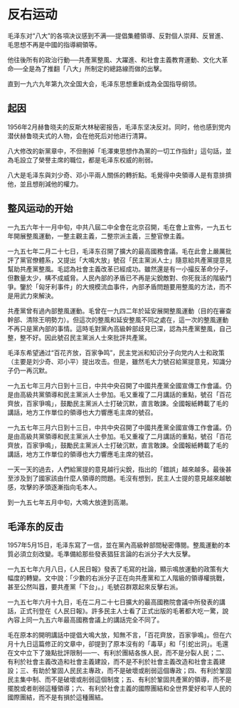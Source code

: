 # 反右运动

毛泽东对“八大”的各項决议感到不满──提倡集體領導、反對個人崇拜、反冒進、毛思想不再是中國的指導綱領等。

他往後所有的政治行動──共產黨整風、大躍進、和社會主義教育運動、文化大革命──全是為了推翻「八大」所制定的總路線而做的出擊。

直到一九六九年第九次全国大会，毛泽东思想重新成為全国指导纲领。

## 起因

1956年2月赫鲁晓夫的反斯大林秘密报告，毛泽东坚决反对。同时，他也感到党内潜伏赫鲁晓夫式的人物，会在他死后对他进行清算。

八大修改的新黨章中，不但刪掉「毛澤東思想作為黨的一切工作指針」這句話，並為毛設立了榮譽主席的職位，都是毛泽东权威的削弱。

八大是毛泽东與刘少奇、邓小平兩人關係的轉折點。毛覺得中央領導人是有意排擠他，並且想削減他的權力。

## 整风运动的开始

一九五六年十一月中旬，中共八屆二中全會在北京召開，毛在會上宣佈，一九五七年開展整風運動，一整主觀主義，二整宗派主義，三整官僚主義。

一九五七年二月二十七日，毛泽东召開了擴大的最高國務會議。毛在此會上嚴厲批評了黨官僚體系，又提出「大鳴大放」號召「民主黨派人士」隨意給共產黨提意見幫助共產黨整風。毛認為社會主義改革已經成功。雖然還是有一小撮反革命分子，但數量太少，構不成威脅。人民內部的矛盾已不再是尖銳敵對、你死我活的階級鬥爭。鑒於「匈牙利事件」的大規模流血事件，內部矛盾問題要用整風的方法，而不是用武力來解決。

共產黨曾有過內部整風運動。毛曾在一九四二年於延安展開整風運動（目的在審查幹部、清除王明勢力）。但這次的整風和延安整風不同之處在，這一次的整風運動不再只是黨內部的事情。這時毛對黨內高級幹部歧見已深，認為共產黨整風，自己整，整不好。因此號召民主黨派人士來批評共產黨。

毛泽东希望通过“百花齐放，百家争鸣”，民主党派和知识分子向党内人士和政策（主要是刘少奇、邓小平）提出攻击。但是，雖然毛大力號召給黨提意見，知識分子仍一再沉默。

一九五七年三月六日到十三日，中共中央召開了中國共產黨全國宣傳工作會議。仍是由高級共黨領導和民主黨派人士參加。毛又重複了二月講話的重點，號召「百花齊放，百家爭鳴」，鼓勵民主黨派人士打破沉默，直言敢諫。全國報紙轉載了毛的講話，地方工作單位的領導也大力響應毛主席的號召。

一九五七年三月六日到十三日，中共中央召開了中國共產黨全國宣傳工作會議。仍是由高級共黨領導和民主黨派人士參加。毛又重複了二月講話的重點，號召「百花齊放，百家爭鳴」，鼓勵民主黨派人士打破沉默，直言敢諫。全國報紙轉載了毛的講話，地方工作單位的領導也大力響應毛主席的號召。

一天一天的過去，人們給黨提的意見越行尖銳，指出的「錯誤」越來越多。最後甚至涉及到了國家該由什麼人領導的問題。毛沒有想到，民主人士提的意見越來越敏感，攻擊的矛頭逐漸指向毛本人。

到一九五七年五月中旬，大鳴大放達到高潮。

## 毛泽东的反击

1957年5月15日，毛泽东寫了一信，並在黨內高級幹部間秘密傳閱。整風運動的本質必須立刻改變。毛準備給那些發表猖狂言論的右派分子大大反擊。

一九五七年六月八日，《人民日報》發表了毛寫的社論，顯示鳴放運動的政策有大幅度的轉變。文中說：「少數的右派分子正在向共產黨和工人階級的領導權挑戰，甚至公然叫囂，要共產黨「下台」。」毛號召群眾起來反擊右派。

一九五七年六月十九日，毛在二月二十七日擴大的最高國務院會議中所發表的講話，正式刊登在《人民日報》。許多民主人士看了正式出版的毛著都大吃一驚，說內容上同一九五六年最高國務會議上的講話完全不同了。

毛在原本的開明講話中提倡大鳴大放，知無不言，「百花齊放，百家爭鳴」。但在六月十九日這篇修正的文章中，卻提到了原本沒有的「毒草」和「引蛇出洞」。毛還在文中立下了幾點批評限制──一、有利於團結各族人民，而不是分裂人民；二、有利於社會主義改造和社會主義建設，而不是不利於社會主義改造和社會主義建設；三、有助於鞏固人民民主專政，而不是破壞或削弱這個專政；四、有利於鞏固民主集中制、而不是破壞或削弱這個制度；五、有利於鞏固共產黨的領導，而不是擺脫或者削弱這種領導；六、有利於社會主義的國際團結和全世界愛好和平人民的國際團結，而不是有損於這種團結。